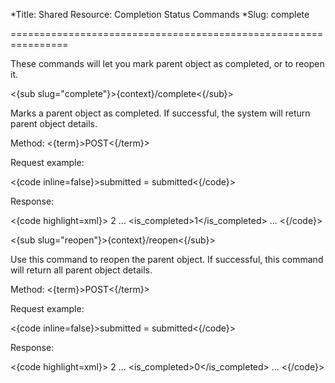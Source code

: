 *Title: Shared Resource: Completion Status Commands
*Slug: complete

================================================================

These commands will let you mark parent object as completed, or to reopen it.

<{sub slug="complete"}>{context}/complete<{/sub}>

Marks a parent object as completed. If successful, the system will return parent object details.

Method: <{term}>POST<{/term}>

Request example:

<{code inline=false}>submitted = submitted<{/code}>

Response:

<{code highlight=xml}><subtask>
  <id>2</id>
  ...
  <is_completed>1</is_completed>
  ...
</subtask><{/code}>

<{sub slug="reopen"}>{context}/reopen<{/sub}>

Use this command to reopen the parent object. If successful, this command will return all parent object details.

Method: <{term}>POST<{/term}>

Request example:

<{code inline=false}>submitted = submitted<{/code}>

Response:

<{code highlight=xml}><subtask>
  <id>2</id>
   ...
  <is_completed>0</is_completed>
   ...
</subtask><{/code}>